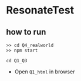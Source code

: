 # ResonateTest

## how to run


```
>> cd Q4_realworld
>> npm start
```

```
cd Q1_Q3
```
- Open `Q1_html` in browser

